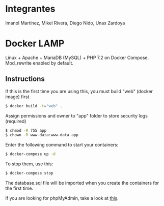# Integrantes 
Imanol Martínez, Mikel Rivera, Diego Nido, Unax Zardoya

# Docker LAMP
Linux + Apache + MariaDB (MySQL) + PHP 7.2 on Docker Compose. Mod_rewrite enabled by default.

## Instructions

If this is the first time you are using this, you must build "web" (docker image) first
```bash
$ docker build -t="web" .
```

Assign permissions and owner to "app" folder to store security logs (required)
```bash
$ chmod -R 755 app
$ chown -R www-data:www-data app
```

Enter the following command to start your containers:
```bash
$ docker-compose up -d
```

To stop them, use this:
```bash
$ docker-compose stop
```

The database.sql file will be imported when you create the containers for the first time.

If you are looking for phpMyAdmin, take a look at [this](https://github.com/celsocelante/docker-lamp/issues/2).
